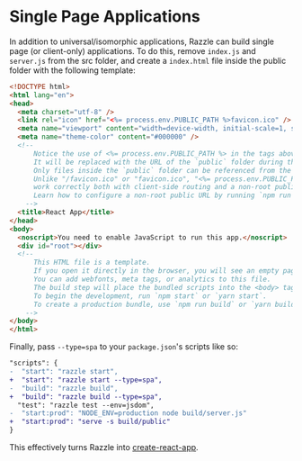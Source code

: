 # Single Page Applications

In addition to universal/isomorphic applications, Razzle can build single page (or client-only) applications. To do this, remove `index.js` and `server.js` from the src folder, and create a `index.html` file inside the public folder with the following template:

```html
<!DOCTYPE html>
<html lang="en">
<head>
  <meta charset="utf-8" />
  <link rel="icon" href="<%= process.env.PUBLIC_PATH %>favicon.ico" />
  <meta name="viewport" content="width=device-width, initial-scale=1, shrink-to-fit=no" />
  <meta name="theme-color" content="#000000" />
  <!--
      Notice the use of <%= process.env.PUBLIC_PATH %> in the tags above.
      It will be replaced with the URL of the `public` folder during the build.
      Only files inside the `public` folder can be referenced from the HTML.
      Unlike "/favicon.ico" or "favicon.ico", "<%= process.env.PUBLIC_PATH %>/favicon.ico" will
      work correctly both with client-side routing and a non-root public URL.
      Learn how to configure a non-root public URL by running `npm run build`.
    -->
  <title>React App</title>
</head>
<body>
  <noscript>You need to enable JavaScript to run this app.</noscript>
  <div id="root"></div>
  <!--
      This HTML file is a template.
      If you open it directly in the browser, you will see an empty page.
      You can add webfonts, meta tags, or analytics to this file.
      The build step will place the bundled scripts into the <body> tag.
      To begin the development, run `npm start` or `yarn start`.
      To create a production bundle, use `npm run build` or `yarn build`.
    -->
</body>
</html>
```

Finally, pass `--type=spa` to your `package.json`'s scripts like so:

```diff
"scripts": {
-  "start": "razzle start",
+  "start": "razzle start --type=spa",
-  "build": "razzle build",
+  "build": "razzle build --type=spa",
  "test": "razzle test --env=jsdom",
-  "start:prod": "NODE_ENV=production node build/server.js"
+  "start:prod": "serve -s build/public"
}
```

This effectively turns Razzle into [create-react-app](https://create-react-app.dev).
